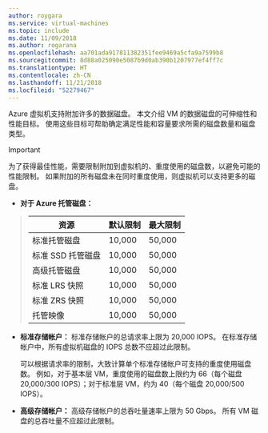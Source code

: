 ```yaml
---
author: roygara
ms.service: virtual-machines
ms.topic: include
ms.date: 11/09/2018
ms.author: rogarana
ms.openlocfilehash: aa701ada917811382351fee9469a5cfa9a7599b8
ms.sourcegitcommit: 8d88a025090e5087b9d0ab390b1207977ef4ff7c
ms.translationtype: HT
ms.contentlocale: zh-CN
ms.lasthandoff: 11/21/2018
ms.locfileid: "52279467"
---
```

Azure 虚拟机支持附加许多的数据磁盘。 本文介绍 VM 的数据磁盘的可伸缩性和性能目标。 使用这些目标可帮助确定满足性能和容量要求所需的磁盘数量和磁盘类型。 

> [!IMPORTANT]
> 为了获得最佳性能，需要限制附加到虚拟机的、重度使用的磁盘数，以避免可能的性能限制。 如果附加的所有磁盘未在同时重度使用，则虚拟机可以支持更多的磁盘。

* **对于 Azure 托管磁盘：** 

> | 资源 | 默认限制 | 最大限制 |
> | --- | --- | --- |
> | 标准托管磁盘 | 10,000 | 50,000 |
> | 标准 SSD 托管磁盘 | 10,000 | 50,000 |
> | 高级托管磁盘 | 10,000 | 50,000 |
> | 标准 LRS 快照 | 10,000 | 50,000 |
> | 标准 ZRS 快照 | 10,000 | 50,000 |
> | 托管映像 | 10,000 | 50,000 |

* **标准存储帐户：** 标准存储帐户的总请求率上限为 20,000 IOPS。 在标准存储帐户中，所有虚拟机磁盘的 IOPS 总数不应超过此限制。
  
    可以根据请求率的限制，大致计算单个标准存储帐户可支持的重度使用磁盘数。 例如，对于基本层 VM，重度使用的磁盘数上限约为 66（每个磁盘 20,000/300 IOPS）；对于标准层 VM，约为 40（每个磁盘 20,000/500 IOPS）。 

* **高级存储帐户：** 高级存储帐户的总吞吐量速率上限为 50 Gbps。 所有 VM 磁盘的总吞吐量不应超过此限制。

